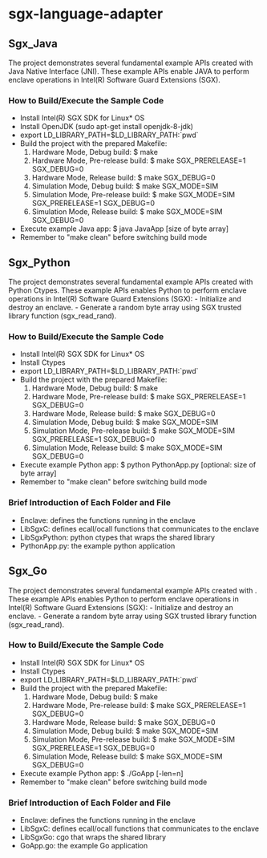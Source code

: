 # sgx-language-adapter

## Sgx_Java

The project demonstrates several fundamental example APIs created with Java Native Interface (JNI). These example APIs enable JAVA to perform enclave operations in Intel(R) Software Guard Extensions (SGX).

### How to Build/Execute the Sample Code

- Install Intel(R) SGX SDK for Linux* OS
- Install OpenJDK (sudo apt-get install openjdk-8-jdk)
- export LD_LIBRARY_PATH=$LD_LIBRARY_PATH:\`pwd\`
- Build the project with the prepared Makefile:
    1. Hardware Mode, Debug build:
        $ make
    2. Hardware Mode, Pre-release build:
        $ make SGX_PRERELEASE=1 SGX_DEBUG=0
    3. Hardware Mode, Release build:
        $ make SGX_DEBUG=0
    4. Simulation Mode, Debug build:
        $ make SGX_MODE=SIM
    5. Simulation Mode, Pre-release build:
        $ make SGX_MODE=SIM SGX_PRERELEASE=1 SGX_DEBUG=0
    6. Simulation Mode, Release build:
        $ make SGX_MODE=SIM SGX_DEBUG=0
- Execute example Java app:
    $ java JavaApp [size of byte array]
- Remember to "make clean" before switching build mode


## Sgx_Python

The project demonstrates several fundamental example APIs created with Python Ctypes.
These example APIs enables Python to perform enclave operations in Intel(R) Software Guard Extensions (SGX):
    - Initialize and destroy an enclave.
    - Generate a random byte array using SGX trusted library function (sgx_read_rand).

### How to Build/Execute the Sample Code

- Install Intel(R) SGX SDK for Linux* OS
- Install Ctypes
- export LD_LIBRARY_PATH=$LD_LIBRARY_PATH:\`pwd\`
- Build the project with the prepared Makefile:
    1. Hardware Mode, Debug build:
        $ make
    2. Hardware Mode, Pre-release build:
        $ make SGX_PRERELEASE=1 SGX_DEBUG=0
    3. Hardware Mode, Release build:
        $ make SGX_DEBUG=0
    4. Simulation Mode, Debug build:
        $ make SGX_MODE=SIM
    5. Simulation Mode, Pre-release build:
        $ make SGX_MODE=SIM SGX_PRERELEASE=1 SGX_DEBUG=0
    6. Simulation Mode, Release build:
        $ make SGX_MODE=SIM SGX_DEBUG=0
- Execute example Python app:
    $ python PythonApp.py [optional: size of byte array]
- Remember to "make clean" before switching build mode

### Brief Introduction of Each Folder and File

- Enclave: defines the functions running in the enclave
- LibSgxC: defines ecall/ocall functions that communicates to the enclave
- LibSgxPython: python ctypes that wraps the shared library
- PythonApp.py: the example python application

## Sgx_Go

The project demonstrates several fundamental example APIs created with .
These example APIs enables Python to perform enclave operations in Intel(R) Software Guard Extensions (SGX):
    - Initialize and destroy an enclave.
    - Generate a random byte array using SGX trusted library function (sgx_read_rand).

### How to Build/Execute the Sample Code

- Install Intel(R) SGX SDK for Linux* OS
- Install Ctypes
- export LD_LIBRARY_PATH=$LD_LIBRARY_PATH:\`pwd\`
- Build the project with the prepared Makefile:
    1. Hardware Mode, Debug build:
        $ make
    2. Hardware Mode, Pre-release build:
        $ make SGX_PRERELEASE=1 SGX_DEBUG=0
    3. Hardware Mode, Release build:
        $ make SGX_DEBUG=0
    4. Simulation Mode, Debug build:
        $ make SGX_MODE=SIM
    5. Simulation Mode, Pre-release build:
        $ make SGX_MODE=SIM SGX_PRERELEASE=1 SGX_DEBUG=0
    6. Simulation Mode, Release build:
        $ make SGX_MODE=SIM SGX_DEBUG=0
- Execute example Python app:
    $ ./GoApp [-len=n]
 - Remember to "make clean" before switching build mode

### Brief Introduction of Each Folder and File

- Enclave: defines the functions running in the enclave
- LibSgxC: defines ecall/ocall functions that communicates to the enclave
- LibSgxGo: cgo that wraps the shared library
- GoApp.go: the example Go application

